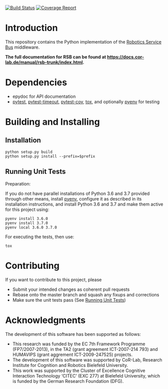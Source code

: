 [![Build Status](https://travis-ci.org/open-rsx/rsb-python.svg?branch=master)](https://travis-ci.org/open-rsx/rsb-python) [![Coverage Report](https://codecov.io/gh/open-rsx/rsb-python/branch/master/graph/badge.svg)](https://codecov.io/gh/open-rsx/rsb-python)

# Introduction

This repository contains the Python implementation of the [Robotics Service Bus](https://github.com/open-rsx) middleware.

**The full documentation for RSB can be found at <https://docs.cor-lab.de/manual/rsb-trunk/index.html>.**

# Dependencies

* epydoc for API documentation
* [pytest], [pytest-timeout], [pytest-cov], [tox], and optionally [pyenv] for testing

# Building and Installing

## Installation

```shell
python setup.py build
python setup.py install --prefix=$prefix
```

## Running Unit Tests

Preparation:

If you do not have parallel installations of Python 3.6 and 3.7 provided through other means, install [pyenv], configure it as described in its installation instructions, and install Python 3.6 and 3.7 and make them active for this project using:

```shell
pyenv install 3.6.0
pyenv install 3.7.0
pyenv local 3.6.0 3.7.0
```

For executing the tests, then use:

```shell
tox
```

# Contributing

If you want to contribute to this project, please

* Submit your intended changes as coherent pull requests
* Rebase onto the master branch and squash any fixups and corrections
* Make sure the unit tests pass (See [Running Unit Tests](#running-unit-tests))

# Acknowledgments

The development of this software has been supported as follows:

* This research was funded by the EC 7th Framework Programme (FP7/2007-2013), in the TA2 (grant agreement ICT-2007-214 793) and HUMAVIPS (grant aggrement ICT-2009-247525) projects.
* The development of this software was supported by CoR-Lab, Research Institute for Cognition and Robotics Bielefeld University.
* This work was supported by the Cluster of Excellence Cognitive Interaction Technology ‘CITEC’ (EXC 277) at Bielefeld University, which is funded by the German Research Foundation (DFG).

[pyenv]: https://github.com/pyenv/pyenv
[pytest-cov]: https://pytest-cov.readthedocs.io
[pytest-timeout]: https://bitbucket.org/pytest-dev/pytest-timeout/
[pytest]: https://docs.pytest.org
[tox]: https://tox.readthedocs.io
